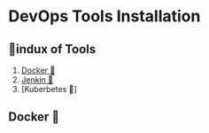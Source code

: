 # DevOps Tools Installation

## 📌indux of Tools

1. [Docker 🐳](#Docker-whale)
2. [Jenkin 👷](#Jenkin-constructin_worker)
3. [Kuberbetes 🚢]

## Docker 🐳
